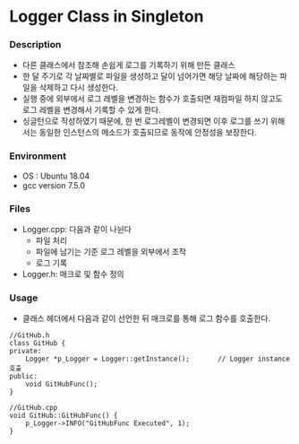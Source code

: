 # Logger Class in Singleton

### Description
* 다른 클래스에서 참조해 손쉽게 로그를 기록하기 위해 만든 클래스
* 한 달 주기로 각 날짜별로 파일을 생성하고 달이 넘어가면 해당 날짜에 해당하는 파일을 삭제하고 다시 생성한다.
* 실행 중에 외부에서 로그 레벨을 변경하는 함수가 호출되면 재컴파일 하지 않고도 로그 레벨을 변경해서 기록할 수 있게 한다.
* 싱글턴으로 작성하였기 때문에, 한 번 로그레벨이 변경되면 이후 로그를 쓰기 위해서는 동일한 인스턴스의 메소드가 호출되므로 동작에 안정성을 보장한다.

### Environment
* OS : Ubuntu 18.04
* gcc version 7.5.0

### Files
* Logger.cpp: 다음과 같이 나뉜다
  * 파일 처리
  * 파일에 남기는 기준 로그 레벨을 외부에서 조작
  * 로그 기록
* Logger.h: 매크로 및 함수 정의

### Usage
* 클래스 헤더에서 다음과 같이 선언한 뒤 매크로를 통해 로그 함수를 호출한다.
```
//GitHub.h
class GitHub {
private:
    Logger *p_Logger = Logger::getInstance();       // Logger instance 호출
public:
    void GitHubFunc();
}

//GitHub.cpp
void GitHub::GitHubFunc() {
    p_Logger->INFO("GitHubFunc Executed", 1);
}

```
